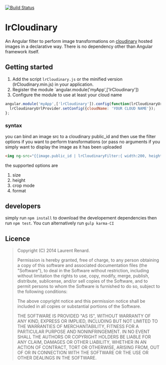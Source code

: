 [![Build Status](https://travis-ci.org/lorenzofox3/lrCloudinary.svg?branch=master)](https://travis-ci.org/lorenzofox3/lrCloudinary)

# lrCloudinary

An Angular filter to perform image transformations on [cloudinary](http://cloudinary.com/) hosted images in a declarative way. There is no dependency other than Angular framework itself.

## Getting started

1. Add the script `lrCloudinary.js` or the minified version (lrCloudinary.min.js) in your application. 
2. Register the module `angular.module('myApp',['lrCloudinary'])
3. Configure the module to use at least your cloud name 
```javascript
angular.module('myApp',['lrCloudinary']).config(function(lrCloudinaryUrlProvider){
  lrCloudinaryUrlProvider.setConfig({cloudName: 'YOUR CLOUD NAME'});
};
```

### syntax

you can bind an image src to a cloudinary public_id and then use the filter options if you want to perform transformations (or pass no arguments if you simply want to display the image as it has been uploaded
```html
<img ng-src="{{image.public_id | lrCloudinaryFilter:{ width:200, height:200, crop:'fill', format:'gif'}}}" alt="alternative"/>
```
the supported options are 

1. size
2. height
3. crop mode
4. format

## developers

simply run `npm install` to download the developement dependencies then run `npm test`.
You cun alternatively run `gulp karma-CI`

## Licence

> Copyright (C) 2014 Laurent Renard.
>
> Permission is hereby granted, free of charge, to any person
> obtaining a copy of this software and associated documentation files
> (the "Software"), to deal in the Software without restriction,
> including without limitation the rights to use, copy, modify, merge,
> publish, distribute, sublicense, and/or sell copies of the Software,
> and to permit persons to whom the Software is furnished to do so,
> subject to the following conditions:
>
> The above copyright notice and this permission notice shall be
> included in all copies or substantial portions of the Software.
>
> THE SOFTWARE IS PROVIDED "AS IS", WITHOUT WARRANTY OF ANY KIND,
> EXPRESS OR IMPLIED, INCLUDING BUT NOT LIMITED TO THE WARRANTIES OF
> MERCHANTABILITY, FITNESS FOR A PARTICULAR PURPOSE AND
> NONINFRINGEMENT. IN NO EVENT SHALL THE AUTHORS OR COPYRIGHT HOLDERS
> BE LIABLE FOR ANY CLAIM, DAMAGES OR OTHER LIABILITY, WHETHER IN AN
> ACTION OF CONTRACT, TORT OR OTHERWISE, ARISING FROM, OUT OF OR IN
> CONNECTION WITH THE SOFTWARE OR THE USE OR OTHER DEALINGS IN THE
> SOFTWARE.
